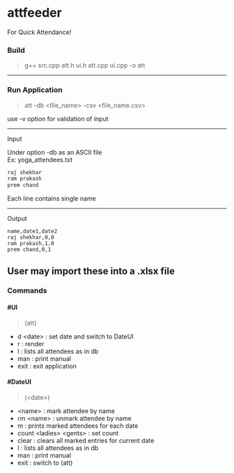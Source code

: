 # attfeeder
For Quick Attendance!

### Build
>g++ src.cpp att.h ui.h att.cpp ui.cpp -o att

-----

### Run Application

>att -db \<file_name> -csv \<file_name.csv><br>
  
use -v option for validation of input

---
Input

Under option -db as an ASCII file<br>
Ex: yoga_attendees.txt
```txt
raj shekhar
ram prakash
prem chand
```
Each line contains single name

-----

Output<br>
```csv
name,date1,date2
raj shekhar,0,0
ram prakash,1,0
prem chand,0,1
```

User may import these into a .xlsx file 
------

### Commands

#### #UI
>(att)
  - d \<date>      : set date and switch to DateUI<br>
  - r             : render<br>
  - l             : lists all attendees as in db<br>
  - man           : print manual<br>
  - exit          : exit application<br>
#### #DateUI 
>(\<date>)
  - \<name> : mark attendee by name<br>
  - rm \<name>     : unmark attendee by name<br>
  - m             : prints marked attendees for each date<br>
  - count \<ladies> \<gents> : set count<br>
  - clear         : clears all marked entries for current date<br>
  - l             : lists all attendees as in db<br>
  - man           : print manual<br>
  - exit          : switch to (att)<br>
